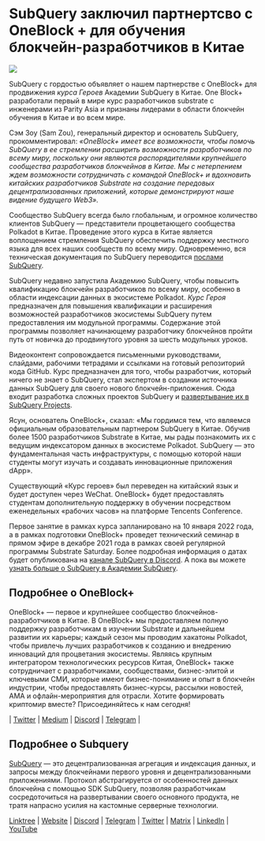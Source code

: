 # SubQuery заключил партнертсво с OneBlock + для обучения блокчейн-разработчиков в Китае

![](https://miro.medium.com/max/700/1*c1X5h-MEHHwjeqczDKvvCQ.png)

SubQuery с гордостью объявляет о нашем партнерстве с OneBlock+ для продвижения _курса Героев_ Академии SubQuery в Китае. One Block+ разработали первый в мире курс разработчиков substrate с инженерами из Parity Asia и признаны лидерами в области блокчейн обучения в Китае и во всем мире.

Сэм Зоу (Sam Zou), генеральный директор и основатель SubQuery, прокомментировал: _«OneBlock+ имеет все возможности, чтобы помочь SubQuery в ее стремлении расширить возможности разработчиков по всему миру, поскольку они являются распорядителями крупнейшего сообщества разработчиков блокчейнов в Китае. Мы с нетерпением ждем возможности сотрудничать с командой OneBlock+ и вдохновить китайских разработчиков Substrate на создание передовых децентрализованных приложений, которые демонстрируют наше видение будущего Web3»._

Сообщество SubQuery всегда было глобальным, и огромное количество клиентов SubQuery — представители процветающего сообщества Polkadot в Китае. Проведение этого курса в Китае является воплощением стремления SubQuery обеспечить поддержку местного языка для всех наших сообществ по всему миру. Одновременно, вся техническая документация по SubQuery переводится [послами SubQuery](./20210713-Introducing-the-SubQuery-Ambassador-Program.md).

SubQuery недавно запустила Академию SubQuery, чтобы повысить квалификацию блокчейн разработчиков по всему миру, особенно в области индексации данных в экосистеме Polkadot. _Курс Героя_ предназначен для повышения квалификации и расширения возможностей разработчиков экосистемы SubQuery путем предоставления им модульной программы. Содержание этой программы позволяет начинающему разработчику блокчейнов пройти путь от новичка до продвинутого уровня за шесть модульных уроков.

Видеоконтент сопровождается письменными руководствами, слайдами, рабочими тетрадями и ссылками на готовый репозиторий кода GitHub. Курс предназначен для того, чтобы разработчик, который ничего не знает о SubQuery, стал экспертом в создании источника данных SubQuery для своего нового блокчейн-приложения. Сюда входит разработка сложных проектов SubQuery и [развертывание их в SubQuery Projects](https://project.subquery.network/).

Ясун, основатель OneBlock+, сказал: «Мы гордимся тем, что являемся официальным образовательным партнером SubQuery в Китае. Обучив более 1500 разработчиков Substrate в Китае, мы рады познакомить их с ведущим индексатором данных в экосистеме Polkadot. SubQuery — это фундаментальная часть инфраструктуры, с помощью которой наши студенты могут изучать и создавать инновационные приложения dApp».

Существующий «Курс героев» был переведен на китайский язык и будет доступен через WeChat. OneBlock+ будет предоставлять студентам дополнительную поддержку в обучении посредством еженедельных «рабочих часов» на платформе Tencents Conference.

Первое занятие в рамках курса запланировано на 10 января 2022 года, а в рамках подготовки OneBlock+ проведет технический семинар в прямом эфире в декабре 2021 года в рамках своей регулярной программы Substrate Saturday. Более подробная информация о датах будет опубликована на [канале SubQuery в Discord](https://discord.com/invite/78zg8aBSMG). А пока вы можете [узнать больше о SubQuery в Академии SubQuery](https://subquery.coassemble.com/unlock/dOKZW6O#/).

## Подробнее о OneBlock+

OneBlock+ — первое и крупнейшее сообщество блокчейнов-разработчиков в Китае. В OneBlock+ мы предоставляем полную поддержку разработчикам в изучении Substrate и дальнейшем развитии их карьеры; каждый сезон мы проводим хакатоны Polkadot, чтобы привлечь лучших разработчиков к созданию и внедрению инноваций для процветания экосистемы. Являясь крупным интегратором технологических ресурсов Китая, OneBlock+ также сотрудничает с разработчиками, сообществами, бизнес-элитой и ключевыми СМИ, которые имеют бизнес-понимание и опыт в блокчейн индустрии, чтобы предоставлять бизнес-курсы, рассылки новостей, AMA и офлайн-мероприятия для отрасли. Хотите формировать криптомир вместе? Присоединяйтесь к нам сегодня!

| [Twitter](https://mobile.twitter.com/oneblock_) | [Medium](https://medium.com/@OneBlockplus?p=5a6193755f9b) | [Discord](https://discord.gg/5aWx6Rch) | [Telegram](https://t.me/oneblock_dev) |

## Подробнее о Subquery

[SubQuery](https://subquery.network/) — это децентрализованная агрегация и индексация данных, и запросы между блокчейнами первого уровня и децентрализованными приложениями. Протокол абстрагируется от особенностей данных блокчейна с помощью SDK SubQuery, позволяя разработчикам сосредоточиться на развертывании своего основного продукта, не тратя напрасно усилия на кастомные серверные технологии.

​​[Linktree](https://linktr.ee/subquerynetwork) | [Website](https://subquery.network/) | [Discord](https://discord.com/invite/78zg8aBSMG) | [Telegram](https://t.me/subquerynetwork) | [Twitter](https://twitter.com/subquerynetwork) | [Matrix](https://matrix.to/#/#subquery:matrix.org) | [LinkedIn](https://www.linkedin.com/company/subquery) | [YouTube](https://www.youtube.com/channel/UCi1a6NUUjegcLHDFLr7CqLw)
